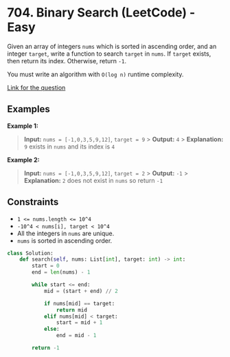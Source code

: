 # 704. Binary Search (LeetCode) - Easy

Given an array of integers `nums` which is sorted in ascending order, and an integer `target`, write a function to search `target` in `nums`. If `target` exists, then return its index. Otherwise, return `-1`.

You must write an algorithm with `O(log n)` runtime complexity.

[Link for the question](https://leetcode.com/problems/binary-search/)

## Examples

**Example 1:**

> **Input:** `nums = [-1,0,3,5,9,12]`, `target = 9` > **Output:** `4` > **Explanation:** `9` exists in `nums` and its index is `4`

**Example 2:**

> **Input:** `nums = [-1,0,3,5,9,12]`, `target = 2` > **Output:** `-1` > **Explanation:** `2` does not exist in `nums` so return `-1`

## Constraints

- `1 <= nums.length <= 10^4`
- `-10^4 < nums[i], target < 10^4`
- All the integers in `nums` are unique.
- `nums` is sorted in ascending order.

```python
class Solution:
    def search(self, nums: List[int], target: int) -> int:
        start = 0
        end = len(nums) - 1

        while start <= end:
            mid = (start + end) // 2

            if nums[mid] == target:
                return mid
            elif nums[mid] < target:
                start = mid + 1
            else:
                end = mid - 1

        return -1
```
